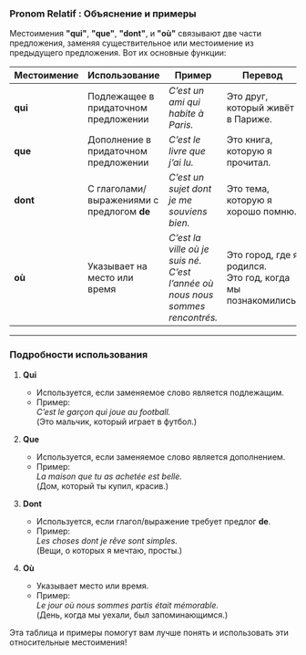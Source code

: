 ### **Pronom Relatif : Объяснение и примеры**

Местоимения **"qui"**, **"que"**, **"dont"**, и **"où"** связывают две части предложения, заменяя существительное или местоимение из предыдущего предложения. Вот их основные функции:

| **Местоимение** | **Использование**                     | **Пример**                                                                                   | **Перевод**                                                   |
|------------------|---------------------------------------|---------------------------------------------------------------------------------------------|---------------------------------------------------------------|
| **qui**          | Подлежащее в придаточном предложении | *C’est un ami qui habite à Paris.*                                                          | Это друг, который живёт в Париже.                             |
| **que**          | Дополнение в придаточном предложении | *C’est le livre que j’ai lu.*                                                               | Это книга, которую я прочитал.                                |
| **dont**         | С глаголами/выражениями с предлогом **de** | *C’est un sujet dont je me souviens bien.*                                                  | Это тема, которую я хорошо помню.                             |
| **où**           | Указывает на место или время         | *C’est la ville où je suis né.* <br>*C’est l’année où nous nous sommes rencontrés.*         | Это город, где я родился. <br> Это год, когда мы познакомились. |

---

### **Подробности использования**

1. **Qui**  
   - Используется, если заменяемое слово является подлежащим.
   - Пример:  
     *C’est le garçon qui joue au football.*  
     (Это мальчик, который играет в футбол.)

2. **Que**  
   - Используется, если заменяемое слово является дополнением.
   - Пример:  
     *La maison que tu as achetée est belle.*  
     (Дом, который ты купил, красив.)

3. **Dont**  
   - Используется, если глагол/выражение требует предлог **de**.
   - Пример:  
     *Les choses dont je rêve sont simples.*  
     (Вещи, о которых я мечтаю, просты.)

4. **Où**  
   - Указывает место или время.
   - Пример:  
     *Le jour où nous sommes partis était mémorable.*  
     (День, когда мы уехали, был запоминающимся.)

Эта таблица и примеры помогут вам лучше понять и использовать эти относительные местоимения!
